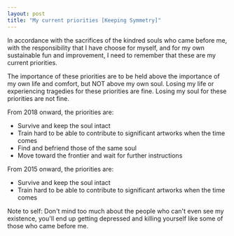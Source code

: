 ```yaml
---
layout: post
title: "My current priorities [Keeping Symmetry]"
---
```


In accordance with the sacrifices of the kindred souls who came before me, with the responsibility that I have choose for myself, and for my own sustainable fun and improvement, I need to remember that these are my current priorities.

The importance of these priorities are to be held above the importance of my own life and comfort, but NOT above my own soul. Losing my life or experiencing tragedies for these priorities are fine. Losing my soul for these priorities are not fine.

From 2018 onward, the priorities are:
-  Survive and keep the soul intact
-  Train hard to be able to contribute to significant artworks when the time comes
-  Find and befriend those of the same soul
-  Move toward the frontier and wait for further instructions

From 2015 onward, the priorities are:

-  Survive and keep the soul intact
-  Train hard to be able to contribute to significant artworks when the time comes

Note to self: Don't mind too much about the people who can't even see my existence, you'll end up getting depressed and killing yourself like some of those who came before me.